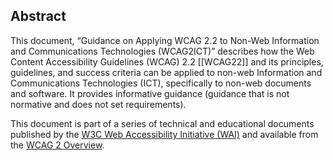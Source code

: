 Abstract
--------

This document, “Guidance on Applying WCAG 2.2 to Non-Web Information and Communications Technologies (WCAG2ICT)” describes how the Web Content Accessibility Guidelines (WCAG) 2.2 \[\[WCAG22\]\] and its principles, guidelines, and success criteria can be applied to non-web Information and Communications Technologies (ICT), specifically to non-web documents and software. It provides informative guidance (guidance that is not normative and does not set requirements).

This document is part of a series of technical and educational documents published by the [W3C Web Accessibility Initiative (WAI)](http://www.w3.org/WAI/) and available from the [WCAG 2 Overview](http://www.w3.org/WAI/intro/wcag.php).
